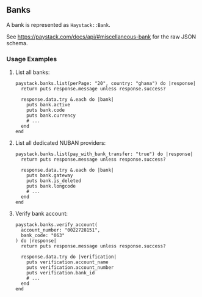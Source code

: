 ## Banks

A bank is represented as `Haystack::Bank`.

See <https://paystack.com/docs/api/#miscellaneous-bank> for the raw JSON schema.

### Usage Examples

1. List all banks:

   ```crystal
   paystack.banks.list(perPage: "20", country: "ghana") do |response|
     return puts response.message unless response.success?

     response.data.try &.each do |bank|
       puts bank.active
       puts bank.code
       puts bank.currency
       # ...
     end
   end
   ```

1. List all dedicated NUBAN providers:

   ```crystal
   paystack.banks.list(pay_with_bank_transfer: "true") do |response|
     return puts response.message unless response.success?

     response.data.try &.each do |bank|
       puts bank.gateway
       puts bank.is_deleted
       puts bank.longcode
       # ...
     end
   end
   ```

1. Verify bank account:

   ```crystal
   paystack.banks.verify_account(
     account_number: "0022728151",
     bank_code: "063"
   ) do |response|
     return puts response.message unless response.success?

     response.data.try do |verification|
       puts verification.account_name
       puts verification.account_number
       puts verification.bank_id
       # ...
     end
   end
   ```
